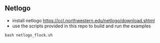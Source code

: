 

## Netlogo

- install netlogo https://ccl.northwestern.edu/netlogo/download.shtml
- use the scripts provided in this repo to build and run the examples

```console 
bash netlogo_flock.sh
```

